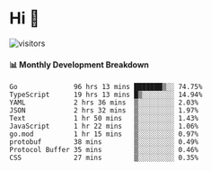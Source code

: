 # Hi 👋
 
![visitors](https://visitor-badge.glitch.me/badge?page_id=sorcererxw.sorcererx)

#### 📊 Monthly Development Breakdown

<!--START_SECTION:waka-->
```text
Go              96 hrs 13 mins ███████▒░░ 74.75%
TypeScript      19 hrs 13 mins █▒░░░░░░░░ 14.94%
YAML            2 hrs 36 mins  ▒░░░░░░░░░ 2.03%
JSON            2 hrs 32 mins  ▒░░░░░░░░░ 1.97%
Text            1 hr 50 mins   ▒░░░░░░░░░ 1.43%
JavaScript      1 hr 22 mins   ▒░░░░░░░░░ 1.06%
go.mod          1 hr 15 mins   ▒░░░░░░░░░ 0.97%
protobuf        38 mins        ▒░░░░░░░░░ 0.49%
Protocol Buffer 35 mins        ▒░░░░░░░░░ 0.46%
CSS             27 mins        ▒░░░░░░░░░ 0.35%
```
<!--END_SECTION:waka-->
